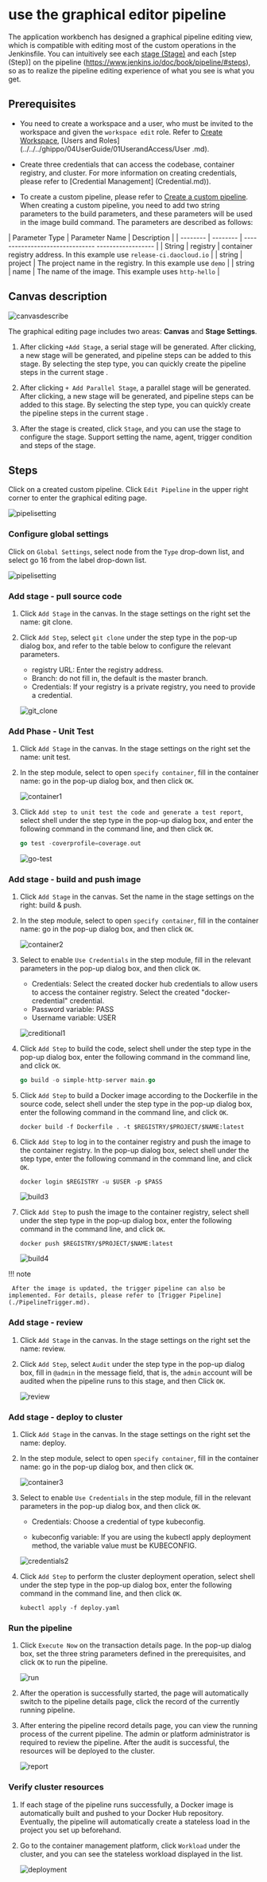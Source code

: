 # use the graphical editor pipeline

The application workbench has designed a graphical pipeline editing view, which is compatible with editing most of the custom operations in the Jenkinsfile.
You can intuitively see each [stage (Stage)](https://www.jenkins.io/doc/book/pipeline/#stage) and each [step (Step)] on the pipeline (https://www.jenkins.io/doc/book/pipeline/#steps), so as to realize the pipeline editing experience of what you see is what you get.

## Prerequisites

- You need to create a workspace and a user, who must be invited to the workspace and given the `workspace edit` role. Refer to [Create Workspace](../../../ghippo/04UserGuide/02Workspace/Workspaces.md), [Users and Roles](../../../ghippo/04UserGuide/01UserandAccess/User .md).

- Create three credentials that can access the codebase, container registry, and cluster. For more information on creating credentials, please refer to [Credential Management] (Credential.md)).

- To create a custom pipeline, please refer to [Create a custom pipeline](createpipelinebyself.md). When creating a custom pipeline, you need to add two string parameters to the build parameters, and these parameters will be used in the image build command. The parameters are described as follows:

| Parameter Type | Parameter Name | Description |
| -------- | -------- | ------------------------------- ------------------ |
| String | registry | container registry address. In this example use `release-ci.daocloud.io` |
| string | project | The project name in the registry. In this example use `demo` |
| string | name | The name of the image. This example uses `http-hello` |

## Canvas description

![canvasdescribe](../../images/canvasdescribe.png)

The graphical editing page includes two areas: **Canvas** and **Stage Settings**.

1. After clicking `+Add Stage`, a serial stage will be generated. After clicking, a new stage will be generated, and pipeline steps can be added to this stage. By selecting the step type, you can quickly create the pipeline steps in the current stage .

2. After clicking `+ Add Parallel Stage`, a parallel stage will be generated. After clicking, a new stage will be generated, and pipeline steps can be added to this stage. By selecting the step type, you can quickly create the pipeline steps in the current stage .

3. After the stage is created, click `Stage`, and you can use the stage to configure the stage. Support setting the name, agent, trigger condition and steps of the stage.

## Steps

Click on a created custom pipeline. Click `Edit Pipeline` in the upper right corner to enter the graphical editing page.

![pipelisetting](../../images/editpipe02.png)

### Configure global settings

Click on `Global Settings`, select node from the `Type` drop-down list, and select go 16 from the label drop-down list.

![pipelisetting](../../images/pipelisetting.png)

### Add stage - pull source code

1. Click `Add Stage` in the canvas. In the stage settings on the right set the name: git clone.

2. Click `Add Step`, select `git clone` under the step type in the pop-up dialog box, and refer to the table below to configure the relevant parameters.

     - registry URL: Enter the registry address.
     - Branch: do not fill in, the default is the master branch.
     - Credentials: If your registry is a private registry, you need to provide a credential.

     ![git_clone](../../images/git_clone.png)

### Add Phase - Unit Test

1. Click `Add Stage` in the canvas. In the stage settings on the right set the name: unit test.

2. In the step module, select to open `specify container`, fill in the container name: go in the pop-up dialog box, and then click `OK`.

     ![container1](../../images/container1.png)

3. Click `Add step to unit test the code and generate a test report`, select shell under the step type in the pop-up dialog box, and enter the following command in the command line, and then click `OK`.

     ```go
     go test -coverprofile=coverage.out
     ```

     ![go-test](../../images/go-test.png)

### Add stage - build and push image

1. Click `Add Stage` in the canvas. Set the name in the stage settings on the right: build & push.

2. In the step module, select to open `specify container`, fill in the container name: go in the pop-up dialog box, and then click `OK`.

     ![container2](../../images/container2.png)

3. Select to enable `Use Credentials` in the step module, fill in the relevant parameters in the pop-up dialog box, and then click `OK`.

     - Credentials: Select the created docker hub credentials to allow users to access the container registry. Select the created "docker-credential" credential.
     - Password variable: PASS
     - Username variable: USER

     ![creditional1](../../images/creditional1.png)

4. Click `Add Step` to build the code, select shell under the step type in the pop-up dialog box, enter the following command in the command line, and click `OK`.

     ```go
     go build -o simple-http-server main.go
     ```

5. Click `Add Step` to build a Docker image according to the Dockerfile in the source code, select shell under the step type in the pop-up dialog box, enter the following command in the command line, and click `OK`.

     ```docker
     docker build -f Dockerfile . -t $REGISTRY/$PROJECT/$NAME:latest
     ```

6. Click `Add Step` to log in to the container registry and push the image to the container registry. In the pop-up dialog box, select shell under the step type, enter the following command in the command line, and click `OK`.

     ```docker
     docker login $REGISTRY -u $USER -p $PASS
     ```

     ![build3](../../images/build3.png)

6. Click `Add Step` to push the image to the container registry, select shell under the step type in the pop-up dialog box, enter the following command in the command line, and click `OK`.

     ```docker
     docker push $REGISTRY/$PROJECT/$NAME:latest
     ```

     ![build4](../../images/build4.png)

!!! note
    
     After the image is updated, the trigger pipeline can also be implemented. For details, please refer to [Trigger Pipeline](./PipelineTrigger.md).

### Add stage - review

1. Click `Add Stage` in the canvas. In the stage settings on the right set the name: review.

2. Click `Add Step`, select `Audit` under the step type in the pop-up dialog box, fill in `@admin` in the message field, that is, the `admin` account will be audited when the pipeline runs to this stage, and then Click `OK`.

     ![review](../../images/review.png)

### Add stage - deploy to cluster

1. Click `Add Stage` in the canvas. In the stage settings on the right set the name: deploy.

2. In the step module, select to open `specify container`, fill in the container name: go in the pop-up dialog box, and then click `OK`.

     ![container3](../../images/container3.png)

3. Select to enable `Use Credentials` in the step module, fill in the relevant parameters in the pop-up dialog box, and then click `OK`.

     - Credentials: Choose a credential of type kubeconfig.

     - kubeconfig variable: If you are using the kubectl apply deployment method, the variable value must be KUBECONFIG.

     ![credentials2](../../images/credentials2.png)

4. Click `Add Step` to perform the cluster deployment operation, select shell under the step type in the pop-up dialog box, enter the following command in the command line, and then click `OK`.

     ```shell
     kubectl apply -f deploy.yaml
     ```

### Run the pipeline

1. Click `Execute Now` on the transaction details page. In the pop-up dialog box, set the three string parameters defined in the prerequisites, and click `OK` to run the pipeline.

     ![run](../../images/run.png)

2. After the operation is successfully started, the page will automatically switch to the pipeline details page, click the record of the currently running pipeline.

3. After entering the pipeline record details page, you can view the running process of the current pipeline. The admin or platform administrator is required to review the pipeline. After the audit is successful, the resources will be deployed to the cluster.

    ![report](../../images/report.png)

### Verify cluster resources

1. If each stage of the pipeline runs successfully, a Docker image is automatically built and pushed to your Docker Hub repository. Eventually, the pipeline will automatically create a stateless load in the project you set up beforehand.

2. Go to the container management platform, click `Workload` under the cluster, and you can see the stateless workload displayed in the list.

     ![deployment](../../images/deployment.png)